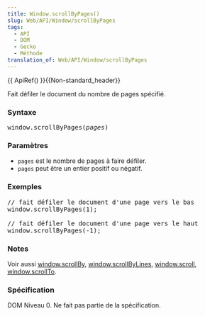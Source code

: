 ```yaml
---
title: Window.scrollByPages()
slug: Web/API/Window/scrollByPages
tags:
  - API
  - DOM
  - Gecko
  - Méthode
translation_of: Web/API/Window/scrollByPages
---
```

<p>{{ ApiRef() }}{{Non-standard_header}}</p>

<p>Fait défiler le document du nombre de pages spécifié.</p>

<h3 id="Syntax">Syntaxe</h3>

<pre class="eval">window.scrollByPages(<em>pages</em>)
</pre>

<h3 id="Parameters">Paramètres</h3>

<ul>
 <li><code>pages</code> est le nombre de pages à faire défiler.</li>
 <li><code>pages</code> peut être un entier positif ou négatif.</li>
</ul>

<h3 id="Example">Exemples</h3>

<pre>// fait défiler le document d'une page vers le bas
window.scrollByPages(1);

// fait défiler le document d'une page vers le haut
window.scrollByPages(-1);
</pre>

<h3 id="Notes">Notes</h3>

<p>Voir aussi <a href="/fr/docs/Web/API/Window/scrollByPages">window.scrollBy</a>, <a href="/fr/docs/Web/API/Window/scrollByPages">window.scrollByLines</a>, <a href="/fr/docs/Web/API/Window/scroll">window.scroll</a>, <a href="fr/docs/Web/API/Window/scrollTo">window.scrollTo</a>.</p>

<h3 id="Specification">Spécification</h3>

<p>DOM Niveau 0. Ne fait pas partie de la spécification.</p>